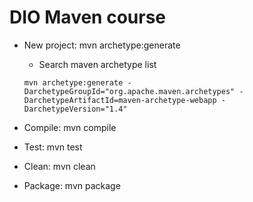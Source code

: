 # DIO Maven course
* New project: mvn archetype:generate
  - Search maven archetype list 
  
   ````
  mvn archetype:generate -DarchetypeGroupId="org.apache.maven.archetypes" -DarchetypeArtifactId=maven-archetype-webapp -DarchetypeVersion="1.4" 
    ````
* Compile: mvn compile 
* Test: mvn test
* Clean: mvn clean
* Package: mvn package